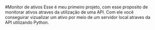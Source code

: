 #Monitor de ativos
Esse é meu primeiro projeto, com esse proposito de monitorar ativos atraves da utilização de uma API.
Com ele você conseguirar vizualizar um ativo por meio de um servidor local atraves da API utilizando Python.
